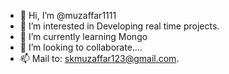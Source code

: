- 👋 Hi, I’m @muzaffar1111
- 👀 I’m interested in Developing real time projects.
- 🌱 I’m currently learning Mongo
- 💞️ I’m looking to collaborate....
- 📫 Mail to: skmuzaffar123@gmail.com.
<!---
muzaffar1111/muzaffar1111 is a ✨ special ✨ repository because its `README.md` (this file) appears on your GitHub profile.
You can click the Preview link to take a look at your changes.
--->
